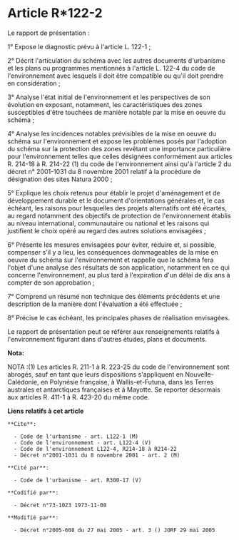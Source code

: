 # Article R*122-2

Le rapport de présentation :

1° Expose le diagnostic prévu à l'article L. 122-1 ;

2° Décrit l'articulation du schéma avec les autres documents d'urbanisme et les plans ou programmes mentionnés à l'article L.
122-4 du code de l'environnement avec lesquels il doit être compatible ou qu'il doit prendre en considération ;

3° Analyse l'état initial de l'environnement et les perspectives de son évolution en exposant, notamment, les
caractéristiques des zones susceptibles d'être touchées de manière notable par la mise en oeuvre du schéma ;

4° Analyse les incidences notables prévisibles de la mise en oeuvre du schéma sur l'environnement et expose les problèmes
posés par l'adoption du schéma sur la protection des zones revêtant une importance particulière pour l'environnement telles
que celles désignées conformément aux articles R. 214-18 à R. 214-22 (1) du code de l'environnement ainsi qu'à l'article 2 du
décret n° 2001-1031 du 8 novembre 2001 relatif à la procédure de désignation des sites Natura 2000 ;

5° Explique les choix retenus pour établir le projet d'aménagement et de développement durable et le document d'orientations
générales et, le cas échéant, les raisons pour lesquelles des projets alternatifs ont été écartés, au regard notamment des
objectifs de protection de l'environnement établis au niveau international, communautaire ou national et les raisons qui
justifient le choix opéré au regard des autres solutions envisagées ;

6° Présente les mesures envisagées pour éviter, réduire et, si possible, compenser s'il y a lieu, les conséquences
dommageables de la mise en oeuvre du schéma sur l'environnement et rappelle que le schéma fera l'objet d'une analyse des
résultats de son application, notamment en ce qui concerne l'environnement, au plus tard à l'expiration d'un délai de dix ans
à compter de son approbation ;

7° Comprend un résumé non technique des éléments précédents et une description de la manière dont l'évaluation a été
effectuée ;

8° Précise le cas échéant, les principales phases de réalisation envisagées.

Le rapport de présentation peut se référer aux renseignements relatifs à l'environnement figurant dans d'autres études, plans
et documents.

**Nota:**

NOTA :(1) Les articles R. 211-1 à R. 223-25 du code de l'environnement sont abrogés, sauf en tant que leurs dispositions
s'appliquent en Nouvelle-Calédonie, en Polynésie française, à Wallis-et-Futuna, dans les Terres australes et antarctiques
françaises et à Mayotte. Se reporter désormais aux articles R. 411-1 à R. 423-20 du même code.

**Liens relatifs à cet article**

	**Cite**:

	  - Code de l'urbanisme - art. L122-1 (M)
	  - Code de l'environnement - art. L122-4 (V)
	  - Code de l'environnement L122-4, R214-18 à R214-22
	  - Décret n°2001-1031 du 8 novembre 2001 - art. 2 (M)

	**Cité par**:

	  - Code de l'urbanisme - art. R300-17 (V)

	**Codifié par**:

	  - Décret n°73-1023 1973-11-08

	**Modifié par**:

	  - Décret n°2005-608 du 27 mai 2005 - art. 3 () JORF 29 mai 2005
